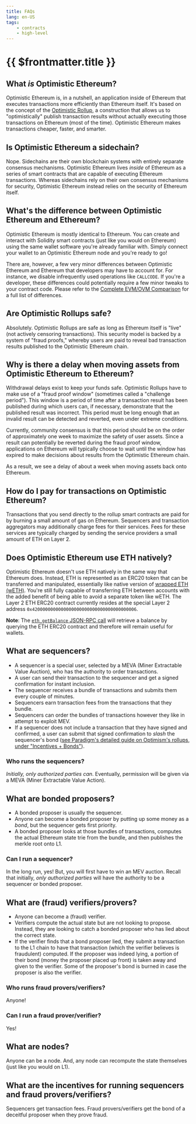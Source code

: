 ```yaml
---
title: FAQs
lang: en-US
tags:
    - contracts
    - high-level
---
```


# {{ $frontmatter.title }}

## What *is* Optimistic Ethereum?
Optimistic Ethereum is, in a nutshell, an application inside of Ethereum that executes transactions more efficiently than Ethereum itself.
It's based on the concept of the [Optimistic Rollup](https://medium.com/plasma-group/ethereum-smart-contracts-in-l2-optimistic-rollup-2c1cef2ec537), a construction that allows us to "optimistically" publish transaction results without actually executing those transactions on Ethereum (most of the time).
Optimistic Ethereum makes transactions cheaper, faster, and smarter.

## Is Optimistic Ethereum a sidechain?
Nope.
Sidechains are their own blockchain systems with entirely separate consensus mechanisms.
Optimistic Ethereum lives *inside* of Ethereum as a series of smart contracts that are capable of executing Ethereum transactions.
Whereas sidechains rely on their own consensus mechanisms for security, Optimistic Ethereum instead relies on the security of Ethereum itself.

## What's the difference between Optimistic Ethereum and Ethereum?
Optimistic Ethereum is mostly identical to Ethereum.
You can create and interact with Solidity smart contracts (just like you would on Ethereum) using the same wallet software you're already familiar with.
Simply connect your wallet to an Optimistic Ethereum node and you're ready to go!

There are, however, a few very minor differences between Optimistic Ethereum and Ethereum that developers may have to account for.
For instance, we disable infrequently used operations like `CALLCODE`.
If you're a developer, these differences could potentially require a few minor tweaks to your contract code.
Please refer to the [Complete EVM/OVM Comparison](http://community.optimism.io/docs/evm-comparison.html) for a full list of differences.

## Are Optimistic Rollups safe?
Absolutely.
Optimistic Rollups are safe as long as Ethereum itself is "live" (not actively censoring transactions).
This security model is backed by a system of "fraud proofs," whereby users are paid to reveal bad transaction results published to the Optimistic Ethereum chain.

## Why is there a delay when moving assets from Optimistic Ethereum to Ethereum?
Withdrawal delays exist to keep your funds safe.
Optimistic Rollups have to make use of a "fraud proof window" (sometimes called a "challenge period").
This window is a period of time after a transaction result has been published during which users can, if necessary, demonstrate that the published result was incorrect.
This period must be long enough that an invalid result can be detected and reverted, even under extreme conditions.

Currently, community consensus is that this period should be on the order of approximately one week to maximize the safety of user assets.
Since a result can potentially be reverted during the fraud proof window, applications on Ethereum will typically choose to wait until the window has expired to make decisions about results from the Optimistic Ethereum chain.

As a result, we see a delay of about a week when moving assets back onto Ethereum.

## How do I pay for transactions on Optimistic Ethereum?
Transactions that you send directly to the rollup smart contracts are paid for by burning a small amount of gas on Ethereum.
Sequencers and transaction aggregators may additionally charge fees for their services.
Fees for these services are typically charged by sending the service providers a small amount of ETH on Layer 2.

## Does Optimistic Ethereum use ETH natively?
Optimistic Ethereum doesn't use ETH natively in the same way that Ethereum does.
Instead, ETH is represented as an ERC20 token that can be transferred and manipulated, essentially like native version of [wrapped ETH (wETH)](https://weth.io/).
You're still fully capable of transferring ETH between accounts with the added benefit of being able to avoid a separate token like wETH.
The Layer 2 ETH ERC20 contract currently resides at the special Layer 2 address `0x4200000000000000000000000000000000000006`.

**Note**: The [`eth_getBalance` JSON-RPC call](https://eth.wiki/json-rpc/API#eth_getBalance) will retrieve a balance by querying the ETH ERC20 contract and therefore will remain useful for wallets.

## What are sequencers?
* A sequencer is a special user, selected by a MEVA (Miner Extractable Value Auction), who has the authority to order transactions.
* A user can send their transaction to the sequencer and get a signed confirmation for instant inclusion.
* The sequencer receives a bundle of transactions and submits them every couple of minutes.
* Sequencers earn transaction fees from the transactions that they bundle.
* Sequencers can order the bundles of transactions however they like in attempt to exploit MEV.
* If a sequencer does not include a transaction that they have signed and confirmed, a user can submit that signed confirmation to _slash_ the sequencer's bond ([see Paradigm's detailed guide on Optimism's rollups, under "Incentives + Bonds"](https://research.paradigm.xyz/optimism)).

### Who runs the sequencers?

_Initially, only authorized parties can_. Eventually, permission will be given via a MEVA (Miner Extractable Value Action).

## What are bonded proposers?

* A bonded proposer is usually the sequencer.
* Anyone can become a bonded proposer by putting up some money as a _bond_, but the sequencer gets first priority.
* A bonded proposer looks at those bundles of transactions, computes the actual Ethereum state trie from the bundle, and then publishes the merkle root onto L1.

### Can I run a sequencer?

In the long run, yes! But, you will first have to win an MEV auction. Recall that initially, _only authorized parties_ will have the authority to be a sequencer or bonded proposer.

## What are (fraud) verifiers/provers?

* Anyone can become a (fraud) verifier.
* Verifiers compute the actual state but are not looking to propose. Instead, they are looking to catch a bonded proposer who has lied about the correct state.
* If the verifier finds that a bond proposer lied, they submit a transaction to the L1 chain to have that transaction (which the verifier believes is fraudulent) computed. If the proposer was indeed lying, a portion of their bond (money the proposer placed up front) is taken away and given to the verifier. Some of the proposer's bond is burned in case the proposer is also the verifier.

### Who runs fraud provers/verifiers?

Anyone!

### Can I run a fraud prover/verifier?

Yes!

## What are nodes?

Anyone can be a node. And, any node can recompute the state themselves (just like you would on L1).

## What are the incentives for running sequencers and fraud provers/verifiers?

Sequencers get transaction fees. Fraud provers/verifiers get the bond of a deceitful proposer when they prove fraud.
